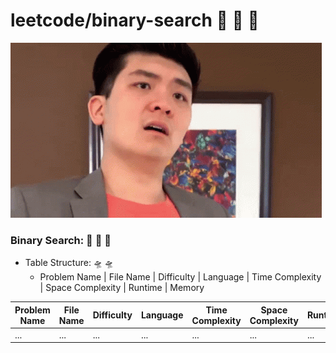 # leetcode/binary-search :space_invader:	:space_invader:	:space_invader:	
![](https://github.com/guillermobermejo/leetcode/blob/main/f.gif)
### Binary Search: :space_invader:	:space_invader:	:space_invader:	
- Table Structure: :flying_saucer: :flying_saucer:
  - Problem Name | File Name | Difficulty | Language | Time Complexity | Space Complexity | Runtime | Memory

|Problem Name|File Name|Difficulty|Language|Time Complexity|Space Complexity|Runtime|Memory|
|---|---|---|---|---|---|---|---|
|...|...|...|...|...|...|...|...|
